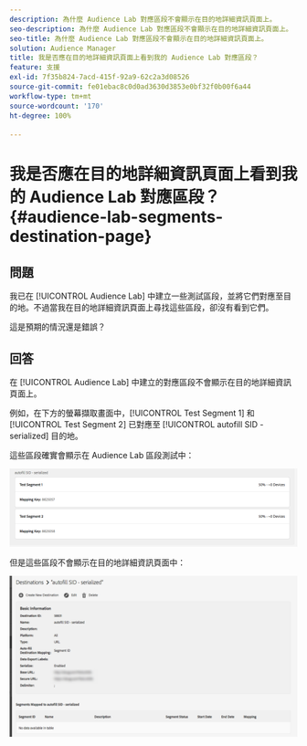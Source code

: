 ```yaml
---
description: 為什麼 Audience Lab 對應區段不會顯示在目的地詳細資訊頁面上。
seo-description: 為什麼 Audience Lab 對應區段不會顯示在目的地詳細資訊頁面上。
seo-title: 為什麼 Audience Lab 對應區段不會顯示在目的地詳細資訊頁面上。
solution: Audience Manager
title: 我是否應在目的地詳細資訊頁面上看到我的 Audience Lab 對應區段？
feature: 支援
exl-id: 7f35b824-7acd-415f-92a9-62c2a3d08526
source-git-commit: fe01ebac8c0d0ad3630d3853e0bf32f0b00f6a44
workflow-type: tm+mt
source-wordcount: '170'
ht-degree: 100%

---
```


# 我是否應在目的地詳細資訊頁面上看到我的 Audience Lab 對應區段？{#audience-lab-segments-destination-page}

## 問題

我已在 [!UICONTROL Audience Lab] 中建立一些測試區段，並將它們對應至目的地。不過當我在目的地詳細資訊頁面上尋找這些區段，卻沒有看到它們。

這是預期的情況還是錯誤？

## 回答

在 [!UICONTROL Audience Lab] 中建立的對應區段不會顯示在目的地詳細資訊頁面上。

例如，在下方的螢幕擷取畫面中，[!UICONTROL Test Segment 1] 和 [!UICONTROL Test Segment 2] 已對應至 [!UICONTROL autofill SID - serialized] 目的地。

這些區段確實會顯示在 Audience Lab 區段測試中：

![Audience Lab 區段檢視的影像](assets/should_i_see_my_aamlab01.png)

但是這些區段不會顯示在目的地詳細資訊頁面中：

![目的地詳細資訊頁面的影像](assets/should_i_see_my_aamlab02.png)
